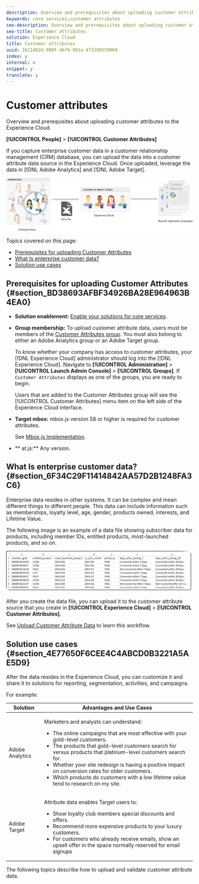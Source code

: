 ```yaml
---
description: Overview and prerequisites about uploading customer attributes to the Experience Cloud.
keywords: core services;customer attributes
seo-description: Overview and prerequisites about uploading customer attributes to the Experience Cloud.
seo-title: Customer attributes
solution: Experience Cloud
title: Customer attributes
uuid: 1621402d-990f-46f9-981a-473280559069
index: y
internal: n
snippet: y
translate: y
---
```


# Customer attributes

Overview and prerequisites about uploading customer attributes to the Experience Cloud.

**[!UICONTROL People]** > **[!UICONTROL Customer Attributes]** 

If you capture enterprise customer data in a customer relationship management (CRM) database, you can upload the data into a customer attribute data source in the Experience Cloud. Once uploaded, leverage the data in [!DNL Adobe Analytics] and [!DNL Adobe Target]. 

![](assets/custom_reports.png) 

Topics covered on this page: 

* [Prerequisites for uploading Customer Attributes](../attributes/attributes.md#section_BD38693AFBF34926BA28E964963B4EA0)
* [What Is enterprise customer data?](../attributes/attributes.md#section_6F34C29F11414842AA57D2B1248FA3C6)
* [Solution use cases](../attributes/attributes.md#section_4E77650F6CEE4C4ABCD0B3221A5AE5D9)



## Prerequisites for uploading Customer Attributes {#section_BD38693AFBF34926BA28E964963B4EA0}


* **Solution enablement:** [Enable your solutions for core services](../core_services/core_services.md#concept_07ED1D5C64234E77976E6D572E78FB9C). 

* **Group membership:** To upload customer attribute data, users must be members of the [Customer Attributes group](../admin_getting_started/admin_getting_started.md#task_3295A85536BF48899A1AB40D207E77E9). You must also belong to either an Adobe Analytics group or an Adobe Target group. 

  To know whether your company has access to customer attributes, your [!DNL Experience Cloud] administrator should log into the [!DNL Experience Cloud]. Navigate to **[!UICONTROL Administration]** > **[!UICONTROL Launch Admin Console]** > **[!UICONTROL Groups]**. If *`Customer Attributes`* displays as one of the groups, you are ready to begin. 

  Users that are added to the Customer Attributes group will see the [!UICONTROL Customer Attributes] menu item on the left side of the Experience Cloud interface. 

* **Target mbox:** mbox.js version 58 or higher is required for customer attributes. 

  See [Mbox.js Implementation](https://marketing.adobe.com/resources/help/en_US/target/ov/t_mbox_download.html). 

* ** at.js:** Any version.




## What Is enterprise customer data? {#section_6F34C29F11414842AA57D2B1248FA3C6}

Enterprise data resides in other systems. It can be complex and mean different things to different people. This data can include information such as memberships, loyalty level, age, gender, products owned, interests, and Lifetime Value. 

The following image is an example of a data file showing subscriber data for products, including member IDs, entitled products, most-launched products, and so on. 

![](assets/01_crs_usecase.png) 

After you create the data file, you can upload it to the customer attribute source that you create in **[!UICONTROL Experience Cloud]** > **[!UICONTROL Customer Attributes]**. 

See [Upload Customer Attribute Data](../attributes/t_crs_usecase.md#task_BCC327B2A0EF4A1BBB2934013AB92B78) to learn this workflow. 

## Solution use cases {#section_4E77650F6CEE4C4ABCD0B3221A5AE5D9}

After the data resides in the Experience Cloud, you can customize it and share it to solutions for reporting, segmentation, activities, and campaigns. 

For example: 

<table id="table_23FD754F93724FB9B4D32275B0AAE4F5"> 
 <thead> 
  <tr> 
   <th colname="col1" class="entry"> Solution </th> 
   <th colname="col2" class="entry"> Advantages and Use Cases </th> 
  </tr> 
 </thead>
 <tbody> 
  <tr> 
   <td colname="col1"> Adobe Analytics </td> 
   <td colname="col2"> <p>Marketers and analysts can understand: </p> 
    <ul id="ul_3B4037784B454CD892942E814A19A606"> 
     <li id="li_382C91A24DCD49DEAC61F20BC793712B">The online campaigns that are most effective with your gold-level customers. </li> 
     <li id="li_8E0EB3432B4D4AA8987D1A10FBE1E1CA">The products that gold-level customers search for versus products that platinum-level customers search for. </li> 
     <li id="li_7C21BD089ACA42BFA478702A4D92F370">Whether your site redesign is having a positive impact on conversion rates for older customers. </li> 
     <li id="li_6F49791C95B140228C5558CFCF9334FD">Which products do customers with a low lifetime value tend to research on my site. </li> 
    </ul> </td> 
  </tr> 
  <tr> 
   <td colname="col1"> Adobe Target </td> 
   <td colname="col2"> <p>Attribute data enables Target users to: </p> 
    <ul id="ul_FA1149C892DC40B9A905BD0CFA6DE8B4"> 
     <li id="li_C957DB5DD27F4B9BB8498501285A280B">Show loyalty club members special discounts and offers. </li> 
     <li id="li_1ED3D423718F455799833BB92392FC0D">Recommend more expensive products to your luxury customers. </li> 
     <li id="li_ABBDA6236103438799BB8B820AB5EF68">For customers who already receive emails, show an upsell offer in the space normally reserved for email signups </li> 
    </ul> </td> 
  </tr> 
 </tbody> 
</table>

The following topics describe how to upload and validate customer attribute data. 
